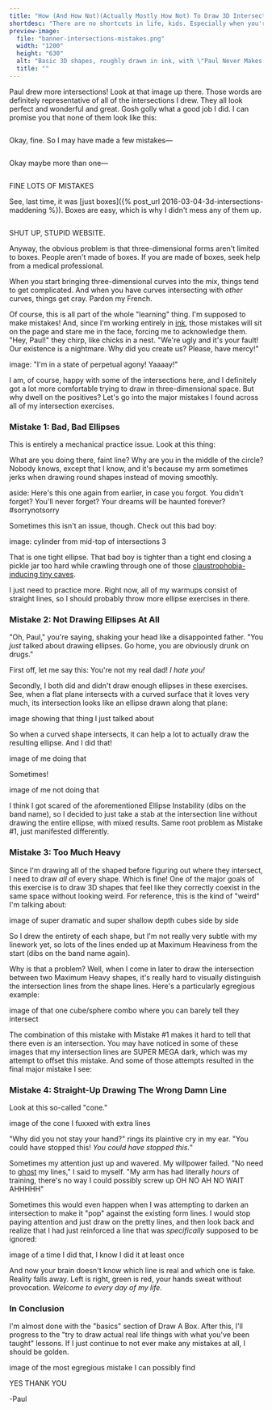 ```yaml
---
title: "How (And How Not)(Actually Mostly How Not) To Draw 3D Intersections"
shortdesc: "There are no shortcuts in life, kids. Especially when you're trying to shove a box into a sphere into a cone into a pyramid."
preview-image:
  file: "banner-intersections-mistakes.png"
  width: "1200"
  height: "630"
  alt: "Basic 3D shapes, roughly drawn in ink, with \"Paul Never Makes Mistakes\" and \"It's Literally Impossible\" superimposed."
  title: ""
---
```


Paul drew more intersections! Look at that image up there. Those words are definitely representative of all of the intersections I drew. They all look perfect and wonderful and great. Gosh golly what a good job I did. I can promise you that none of them look like this:

<aside class="midtext-center">
    <figure>
        <img title="" alt="" src="{{ site.baseurl }}/assets/intersection-cube-circle-messy.png"/>
    </figure>
</aside>

Okay, fine. So I may have made a few mistakes&mdash;

<aside class="midtext-center">
    <figure>
        <img title="" alt="" src="{{ site.baseurl }}/assets/intersection-cube-messy.png"/>
    </figure>
</aside>

Okay maybe more than one&mdash;

<aside class="midtext-center">
    <figure>
        <img title="" alt="" src="{{ site.baseurl }}/assets/intersection-indecipherable.png"/>
    </figure>
</aside>

FINE LOTS OF MISTAKES<!--more-->

See, last time, it was [just boxes]({% post_url 2016-03-04-3d-intersections-maddening %}). Boxes are easy, which is why I didn't mess any of them up.

<aside class="midtext-center">
    <figure>
        <img title="" alt="" src="{{ site.baseurl }}/assets/intersection-cubes-indecipherable.png"/>
    </figure>
</aside>

SHUT UP, STUPID WEBSITE.

Anyway, the obvious problem is that three-dimensional forms aren't limited to boxes. People aren't made of boxes. If you are made of boxes, seek help from a medical professional.

When you start bringing three-dimensional curves into the mix, things tend to get complicated. And when you have curves intersecting with _other_ curves, things get cray. Pardon my French.

Of course, this is all part of the whole "learning" thing. I'm supposed to make mistakes! And, since I'm working entirely in [ink](http://drawabox.com/article/ink), those mistakes will sit on the page and stare me in the face, forcing me to acknowledge them. "Hey, Paul!" they chirp, like chicks in a nest. "We're ugly and it's your fault! Our existence is a nightmare. Why did you create us? Please, have mercy!"

image: "I'm in a state of perpetual agony! Yaaaay!"

I am, of course, happy with some of the intersections here, and I definitely got a lot more comfortable trying to draw in three-dimensional space. But why dwell on the positives? Let's go into the major mistakes I found across all of my intersection exercises.

### Mistake 1: Bad, Bad Ellipses ###

This is entirely a mechanical practice issue. Look at this thing:



What are you doing there, faint line? Why are you in the middle of the circle? Nobody knows, except that I know, and it's because my arm sometimes jerks when drawing round shapes instead of moving smoothly.

aside: Here's this one again from earlier, in case you forgot. You didn't forget? You'll never forget? Your dreams will be haunted forever? #sorrynotsorry

Sometimes this isn't an issue, though. Check out this bad boy:

image: cylinder from mid-top of intersections 3

That is one tight ellipse. That bad boy is tighter than a tight end closing a pickle jar too hard while crawling through one of those [claustrophobia-inducing tiny caves](https://www.google.com/#q=tight+cave).

I just need to practice more. Right now, all of my warmups consist of straight lines, so I should probably throw more ellipse exercises in there.

### Mistake 2: Not Drawing Ellipses At All ###

"Oh, Paul," you're saying, shaking your head like a disappointed father. "You _just_ talked about drawing ellipses. Go home, you are obviously drunk on drugs."

First off, let me say this: You're not my real dad! _I hate you!_

Secondly, I both did and didn't draw enough ellipses in these exercises. See, when a flat plane intersects with a curved surface that it loves very much, its intersection looks like an ellipse drawn along that plane:

image showing that thing I just talked about

So when a curved shape intersects, it can help a lot to actually draw the resulting ellipse. And I did that!

image of me doing that

Sometimes!

image of me not doing that

I think I got scared of the aforementioned Ellipse Instability (dibs on the band name), so I decided to just take a stab at the intersection line without drawing the entire ellipse, with mixed results. Same root problem as Mistake #1, just manifested differently.

### Mistake 3: Too Much Heavy ###

Since I'm drawing all of the shaped before figuring out where they intersect, I need to draw _all_ of every shape. Which is fine! One of the major goals of this exercise is to draw 3D shapes that feel like they correctly coexist in the same space without looking weird. For reference, this is the kind of "weird" I'm talking about:

image of super dramatic and super shallow depth cubes side by side

So I drew the entirety of each shape, but I'm not really very subtle with my linework yet, so lots of the lines ended up at Maximum Heaviness from the start (dibs on the band name again).

Why is that a problem? Well, when I come in later to draw the intersection between two Maximum Heavy shapes, it's really hard to visually distinguish the intersection lines from the shape lines. Here's a particularly egregious example:

image of that one cube/sphere combo where you can barely tell they intersect

The combination of this mistake with Mistake #1 makes it hard to tell that there even _is_ an intersection. You may have noticed in some of these images that my intersection lines are SUPER MEGA dark, which was my attempt to offset this mistake. And some of those attempts resulted in the final major mistake I see:

### Mistake 4: Straight-Up Drawing The Wrong Damn Line ###

Look at this so-called "cone."

image of the cone I fuxxed with extra lines

"Why did you not stay your hand?" rings its plaintive cry in my ear. "You could have stopped this! _You could have stopped this._"

Sometimes my attention just up and wavered. My willpower failed. "No need to [ghost](http://imgur.com/gallery/I1w7vi1) my lines," I said to myself. "My arm has had literally _hours_ of training, there's no way I could possibly screw up OH NO AH NO WAIT AHHHHH"

Sometimes this would even happen when I was attempting to darken an intersection to make it "pop" against the existing form lines. I would stop paying attention and just draw on the pretty lines, and then look back and realize that I had just reinforced a line that was _specifically_ supposed to be ignored:

image of a time I did that, I know I did it at least once

And now your brain doesn't know which line is real and which one is fake. Reality falls away. Left is right, green is red, your hands sweat without provocation. _Welcome to every day of my life._

### In Conclusion ###

I'm almost done with the "basics" section of Draw A Box. After this, I'll progress to the "try to draw actual real life things with what you've been taught" lessons. If I just continue to not ever make any mistakes at all, I should be golden.

image of the most egregious mistake I can possibly find

YES THANK YOU

-Paul